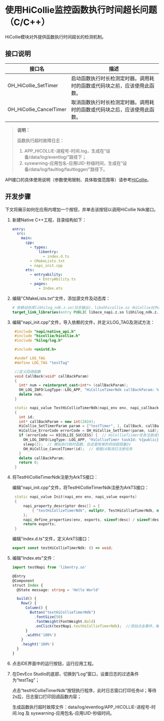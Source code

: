 # 使用HiCollie监控函数执行时间超长问题（C/C++）

HiCollie模块对外提供函数执行时间超长的检测机制。

## 接口说明

| 接口名                          | 描述                              |
| ------------------------------  | --------------------------------- |
| OH_HiCollie_SetTimer | 启动函数执行时长检测定时器。调用耗时的函数或代码块之前，应该使用此函数。          |
| OH_HiCollie_CancelTimer | 取消函数执行时长检测定时器。调用耗时的函数或代码块之后，应该使用此函数。       |

> **说明：**
>
> 函数执行超时故障日志：
> 1. APP_HICOLLIE-进程号-时间.log，生成在“设备/data/log/eventlog/”路径下；
> 2. syswarning-应用包名-应用UID-秒级时间，生成在”设备/data/log/faultlog/faultlogger/”路径下。

API接口的具体使用说明（参数使用限制、具体取值范围等）请参考[HiCollie](../reference/apis-performance-analysis-kit/_hi_collie.md)。

## 开发步骤

下文将展示如何在应用内增加一个按钮，并单击该按钮以调用HiCollie Ndk接口。

1. 新建Native C++工程，目录结构如下：

   ```yml
   entry:
     src:
       main:
         cpp:
           - types:
               libentry:
                 - index.d.ts
           - CMakeLists.txt
           - napi_init.cpp
         ets:
           - entryability:
               - EntryAbility.ts
           - pages:
               - Index.ets
   ```

2. 编辑"CMakeLists.txt"文件，添加源文件及动态库：

   ```cmake
   # 依赖动态库libhilog_ndk.z.so(日志输出)，libohhicollie.so（HiCollie对外检测接口）
   target_link_libraries(entry PUBLIC libace_napi.z.so libhilog_ndk.z.so libohhicollie.so)
   ```

3. 编辑"napi_init.cpp"文件，导入依赖的文件，并定义LOG_TAG及测试方法：

   ```c++
    #include "napi/native_api.h"
    #include "hicollie/hicollie.h"
    #include "hilog/log.h"

    #include <unistd.h>

    #undef LOG_TAG
    #define LOG_TAG "testTag"

    //定义回调函数
    void CallBack(void* callBackParam)
    {
      int* num = reinterpret_cast<int*> (callBackParam);
      OH_LOG_INFO(LogType::LOG_APP, "HiCollieTimerNdk callBackParam: %{public}d", *num);  // 回调函数中打印日志
      delete num;
    }

    static napi_value TestHiCollieTimerNdk(napi_env env, napi_callback_info info)
    {
      int id;
      int* callBackParam = new int(2024);
      HiCollie_SetTimerParam param = {"testTimer", 1, CallBack, callBackParam, HiCollie_Flag::HICOLLIE_FLAG_LOG};  // 设置HiCollieTimer 参数（Timer任务名，超时时间，回调函数，回调函数参数，超时发生后行为）
      HiCollie_ErrorCode errorCode = OH_HiCollie_SetTimer(param, &id);  // 注册HiCollieTimer函数执行时长超时检测一次性任务
      if (errorCode == HICOLLIE_SUCCESS) {  // HiCollieTiimer任务注册成功
        OH_LOG_INFO(LogType::LOG_APP, "HiCollieTimer taskId: %{public}d", id); // 打印任务id
        sleep(2);  // 模拟执行耗时函数，在这里简单的将线程阻塞2s
        OH_HiCollie_CancelTimer(id);  // 根据id取消已注册任务
      }
      delete callBackParam;
      return 0;
    }
   ```

4. 将TestHiCollieTimerNdk注册为ArkTS接口：

   编辑"napi_init.cpp"文件，将TestHiCollieTimerNdk注册为ArkTS接口：

   ```c++
    static napi_value Init(napi_env env, napi_value exports)
    {
        napi_property_descriptor desc[] = {
            { "testHiCollieTimerNdk", nullptr, TestHiCollieTimerNdk, nullptr, nullptr, nullptr, napi_default, nullptr }
        };
        napi_define_properties(env, exports, sizeof(desc) / sizeof(desc[0]), desc);
        return exports;
    }
   ```

   编辑"index.d.ts"文件，定义ArkTS接口：

   ```typescript
   export const testHiCollieTimerNdk: () => void;
   ```

5. 编辑"Index.ets"文件：

   ```ts
   import testNapi from 'libentry.so'
   
   @Entry
   @Component
   struct Index {
     @State message: string = 'Hello World'
   
     build() {
       Row() {
         Column() {
           Button("testHiCollieTimerNdk")
             .fontSize(50)
             .fontWeight(FontWeight.Bold)
             .onClick(testNapi.testHiCollieTimerNdk);  //添加点击事件，触发testHiCollieTimerNdk方法。
         }
         .width('100%')
       }
       .height('100%')
     }
   }
   ```

6. 点击IDE界面中的运行按钮，运行应用工程。

7. 在DevEco Studio的底部，切换到“Log”窗口，设置日志的过滤条件为“testTag”；
   
   点击“testHiCollieTimerNdk”按钮执行程序，此时日志窗口打印任务id；等待2s后，日志窗口打印回调函数内容；
   
   生成函数执行超时故障文件：data/log/eventlog/APP_HICOLLIE-进程号-时间.log 及 syswarning-应用包名-应用UID-秒级时间。
